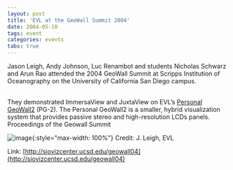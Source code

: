 ```yaml
---
layout: post
title: 'EVL at the GeoWall Summit 2004'
date: 2004-05-10
tags: event
categories: events
tabs: true
---
```


Jason Leigh, Andy Johnson, Luc Renambot and students Nicholas Schwarz and Arun Rao attended the 2004 GeoWall Summit at Scripps Institution of Oceanography on the University of California San Diego campus.<br><br>

They demonstrated ImmersaView and JuxtaView on EVL&rsquo;s <a href="http://www.evl.uic.edu/research/res_project.php3?indi=267">Personal GeoWall2</a> (PG-2). The Personal GeoWall2 is a smaller, hybrid visualization system that provides passive stereo and high-resolution LCDs panels.
Proceedings of the Geowall Summit

![image](https://www.evl.uic.edu/output/originals/geowall_sumit04.jpg-srcw.jpg){:style="max-width: 100%"}
Credit: J. Leigh, EVL


Link: [http://siovizcenter.ucsd.edu/geowall04](http://siovizcenter.ucsd.edu/geowall04)

